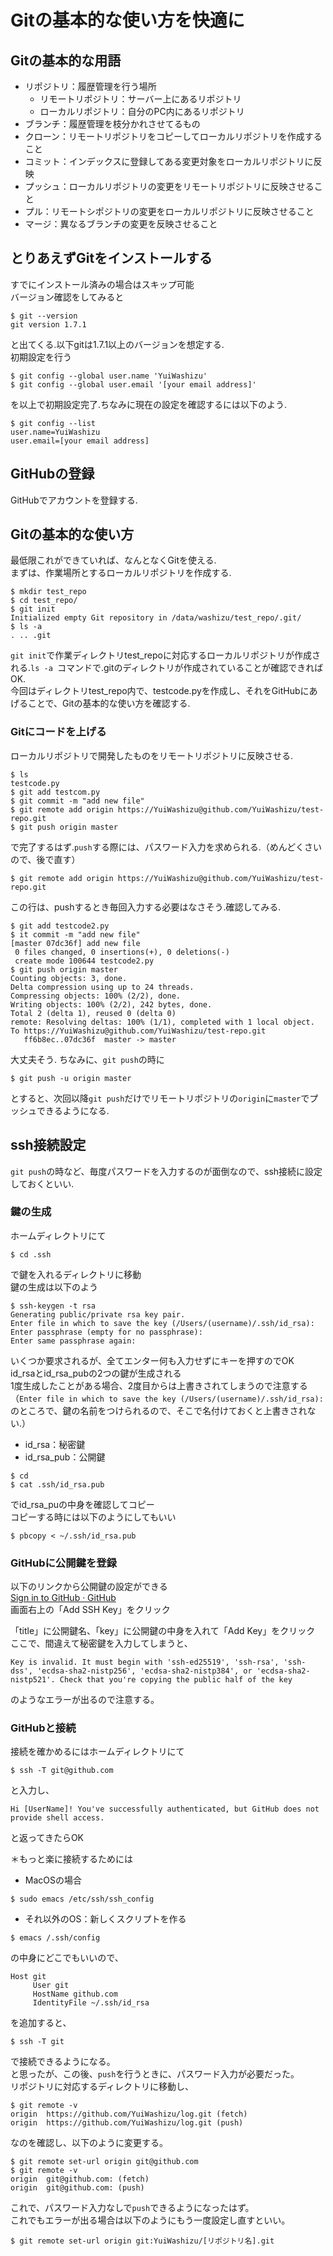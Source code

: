 # Gitの基本的な使い方を快適に
## Gitの基本的な用語
- リポジトリ：履歴管理を行う場所
	- リモートリポジトリ：サーバー上にあるリポジトリ
	- ローカルリポジトリ：自分のPC内にあるリポジトリ
- ブランチ：履歴管理を枝分かれさせてるもの
- クローン：リモートリポジトリをコピーしてローカルリポジトリを作成すること
- コミット：インデックスに登録してある変更対象をローカルリポジトリに反映
- プッシュ：ローカルリポジトリの変更をリモートリポジトリに反映させること
- プル：リモートシポジトリの変更をローカルリポジトリに反映させること
- マージ：異なるブランチの変更を反映させること

## とりあえずGitをインストールする
すでにインストール済みの場合はスキップ可能<br>
バージョン確認をしてみると
```
$ git --version
git version 1.7.1
```
と出てくる.以下gitは1.7.1以上のバージョンを想定する.<br>
初期設定を行う
```
$ git config --global user.name 'YuiWashizu'
$ git config --global user.email '[your email address]'
```
を以上で初期設定完了.ちなみに現在の設定を確認するには以下のよう.
```
$ git config --list
user.name=YuiWashizu
user.email=[your email address]
```

## GitHubの登録
GitHubでアカウントを登録する.

## Gitの基本的な使い方
最低限これができていれば、なんとなくGitを使える.<br>
まずは、作業場所とするローカルリポジトリを作成する.
```
$ mkdir test_repo
$ cd test_repo/
$ git init
Initialized empty Git repository in /data/washizu/test_repo/.git/
$ ls -a
. .. .git
```
`git init`で作業ディレクトリtest_repoに対応するローカルリポジトリが作成される.`ls -a `コマンドで.gitのディレクトリが作成されていることが確認できればOK.<br>
今回はディレクトリtest_repo内で、testcode.pyを作成し、それをGitHubにあげることで、Gitの基本的な使い方を確認する.

### Gitにコードを上げる
ローカルリポジトリで開発したものをリモートリポジトリに反映させる.
```
$ ls 
testcode.py
$ git add testcom.py
$ git commit -m "add new file"
$ git remote add origin https://YuiWashizu@github.com/YuiWashizu/test-repo.git
$ git push origin master
```
で完了するはず.`push`する際には、パスワード入力を求められる.（めんどくさいので、後で直す）<br>
```
$ git remote add origin https://YuiWashizu@github.com/YuiWashizu/test-repo.git
```
この行は、pushするとき毎回入力する必要はなさそう.確認してみる.
```
$ git add testcode2.py
$ it commit -m "add new file"
[master 07dc36f] add new file
 0 files changed, 0 insertions(+), 0 deletions(-)
 create mode 100644 testcode2.py
$ git push origin master
Counting objects: 3, done.
Delta compression using up to 24 threads.
Compressing objects: 100% (2/2), done.
Writing objects: 100% (2/2), 242 bytes, done.
Total 2 (delta 1), reused 0 (delta 0)
remote: Resolving deltas: 100% (1/1), completed with 1 local object.
To https://YuiWashizu@github.com/YuiWashizu/test-repo.git
   ff6b8ec..07dc36f  master -> master
```
大丈夫そう. ちなみに、`git push`の時に
```
$ git push -u origin master
```
とすると、次回以降`git push`だけでリモートリポジトリの`origin`に`master`でプッシュできるようになる.<br>

## ssh接続設定
`git push`の時など、毎度パスワードを入力するのが面倒なので、ssh接続に設定しておくといい.
### 鍵の生成 
ホームディレクトリにて<br>
```
$ cd .ssh
```
で鍵を入れるディレクトリに移動<br>
鍵の生成は以下のよう<br>
```
$ ssh-keygen -t rsa
Generating public/private rsa key pair.
Enter file in which to save the key (/Users/(username)/.ssh/id_rsa):
Enter passphrase (empty for no passphrase):
Enter same passphrase again:
```
いくつか要求されるが、全てエンター何も入力せずにキーを押すのでOK<br>
id_rsaとid_rsa_pubの2つの鍵が生成される<br>
1度生成したことがある場合、2度目からは上書きされてしまうので注意する<br>
（`Enter file in which to save the key (/Users/(username)/.ssh/id_rsa):`のところで、鍵の名前をつけられるので、そこで名付けておくと上書きされない.）
- id_rsa：秘密鍵
- id_rsa_pub：公開鍵
```
$ cd
$ cat .ssh/id_rsa.pub
```
でid_rsa_puの中身を確認してコピー<br>
コピーする時には以下のようにしてもいい<br>
```:Macの場合
$ pbcopy < ~/.ssh/id_rsa.pub
```


### GitHubに公開鍵を登録
以下のリンクから公開鍵の設定ができる<br>
[Sign in to GitHub · GitHub](https://github.com/settings/ssh)<br>
画面右上の「Add SSH Key」をクリック<br>

「title」に公開鍵名、「key」に公開鍵の中身を入れて「Add Key」をクリック<br>
ここで、間違えて秘密鍵を入力してしまうと、<br>
```
Key is invalid. It must begin with 'ssh-ed25519', 'ssh-rsa', 'ssh-dss', 'ecdsa-sha2-nistp256', 'ecdsa-sha2-nistp384', or 'ecdsa-sha2-nistp521'. Check that you're copying the public half of the key
```
のようなエラーが出るので注意する。


### GitHubと接続
接続を確かめるにはホームディレクトリにて
```
$ ssh -T git@github.com
```
と入力し、
```
Hi [UserName]! You've successfully authenticated, but GitHub does not provide shell access.
```
と返ってきたらOK<br>

＊もっと楽に接続するためには<br>

- MacOSの場合
```
$ sudo emacs /etc/ssh/ssh_config
```
- それ以外のOS：新しくスクリプトを作る
```
$ emacs /.ssh/config
```

の中身にどこでもいいので、
```:/etc/ssh/ssh_config
Host git
     User git
     HostName github.com
     IdentityFile ~/.ssh/id_rsa
```

を追加すると、
```
$ ssh -T git
```
で接続できるようになる。<br>
と思ったが、この後、`push`を行うときに、パスワード入力が必要だった。<br>
リポジトリに対応するディレクトリに移動し、<br>
```
$ git remote -v
origin  https://github.com/YuiWashizu/log.git (fetch)
origin  https://github.com/YuiWashizu/log.git (push)
```
なのを確認し、以下のように変更する。<br>
```
$ git remote set-url origin git@github.com
$ git remote -v
origin  git@github.com: (fetch)
origin  git@github.com: (push)
```
これで、パスワード入力なしで`push`できるようになったはず。<br>
これでもエラーが出る場合は以下のようにもう一度設定し直すといい。<br>
```
$ git remote set-url origin git:YuiWashizu/[リポジトリ名].git
```
